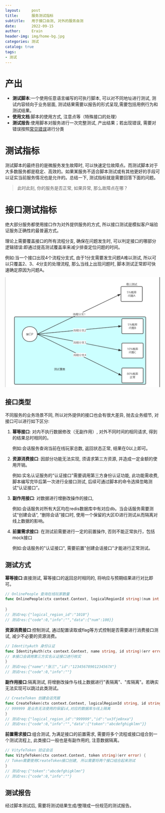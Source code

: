 ```yaml
---
layout:     post
title:      服务测试指标
subtitle:   用于接口自测, 对外的服务自测
date:       2022-09-15
author:     Erain
header-img: img/home-bg.jpg
categories: 测试
catalog: true
tags:
- 测试
---
```


# 产出

- **测试脚本**:一个使用任意语言编写的可执行脚本, 可以对不同地址进行测试, 测试内容倾向于业务层面, 测试结果需要以报告的形式呈现,需要包括用例行为和测试结果。
- **使用文档**:脚本的使用方式, 注意点等（特殊接口的处理）
- **测试报告**:使用脚本对服务进行一次完整测试, 产出结果；若出现错误, 需要对错误按照[常见错误](2022-09-16-微服务常见报错.md)进行分类

# 测试指标

测试脚本的最终目的是微服务发生故障时, 可以快速定位故障点。而测试脚本对于大多数服务都是稳定、高效的。如果某服务不适合脚本测试或有其他更好的手段可以证实当前服务情况也是允许的。总结一下, 测试指标就是需要回答下面的问题。

> 此时此刻, 你的服务是否正常, 如果异常, 那么故障点在哪？

# 接口测试指标

绝大部分服务都使用接口作为对外提供服务的方式, 所以接口测试是模拟客户端验证服务正确性的最普遍方式。

理论上需要覆盖接口的所有流程分支, 确保在问题发生时, 可以判定接口的哪部分逻辑错误:即通过提高测试覆盖率来减少排查定位问题的时间。

例如:当一个接口出现4个流程分支式, 由于1分支需要发生问题A难以测试, 所以可以只覆盖2、3、4分支的处理流程, 那么当线上出现问题时, 脚本测试正常即可快速确定原因为问题A。

![img](/img/post/服务测试指标例子1.png)

## 接口类型

不同服务的业务场景不同, 所以对外提供的接口也会有很大差异, 抛去业务细节, 对接口可以进行如下区分:

1. **幂等接口**: 对内不执行数据修改（无副作用）, 对外不同时间的相同请求, 得到的结果总时相同的。

    例如:会话服务查询当前在线玩家总数, 返回状态正常, 结果在0以上即可。

1. **资源消费接口**: 因部分功能无法实现, 须请求第三方资源, 并造成一定金额的使用开销。

    例如:实名认证服务的“认证接口”需要调用第三方身份认证功能, 此功能需收费, 脚本编写完毕后第一次进行全接口测试, 后续可通过脚本的命令选择忽略测试“认证接口”。

1. **副作用接口**: 对数据进行增删改操作的接口, 

    例如:会话服务对所有大区均在redis数据库中有对应db。当会话服务需要测试“创建会话”, “删除会话”接口时, 使用一个保留的大区ID进行测试从而隔离对线上数据的影响。

1. **前置需求接口**: 在测试前需要进行一定的前置操作, 否则不能正常执行，包括mock接口

    例如:会话服务的"认证接口", 需要前置"创建会话接口"才能进行正常测试。

## 测试方式

**幂等接口**:直接测试, 幂等接口的返回总时相同的, 将响应与预期结果进行对比即可。

```go
// OnlinePeople 查询在线玩家数量
func OnlinePeople(ctx context.Context, logicalRegionId string)(num int, err error) {

}
// 测试req:{"logical_region_id":"1010"}
// 测试res:{"code":0,"info":"","data":{"num":100}}
```

**资源消费接口**:控制测试, 通过配置读取或flag等方式控制是否需要进行消费接口测试, 减少不必要的资源消费。

```go
// IdentityAuth 身份认证
func IdentityAuth(ctx context.Context, name string, id string)(err error) {
// 本接口会调用第三方实名认证接口进行核实
}
// 测试req:{"name":"张三","id":"12345678901234567X"}
// 测试res:{"code":0,"info":""}
```

**副作用接口**:隔离测试, 将增删改操作与线上数据进行"表隔离"、"库隔离"。若确实无法实现可以跳过此类测试。

```go
// CreateToken 创建会话凭据
func CreateToken(ctx context.Context, logicalRegionId string, id string)(token string, err error) {
// 999999 是业务无法使用的保留id,对应的数据库与线上隔离
}
// 测试req:{"logical_region_id":"999999","id":"ux3fje8nxa"}
// 测试res:{"code":0,"info":"","data":{"token":"abcdefghigklmn"}}
```

**前置需求接口**:组合测试, 为满足接口的前置需求, 需要将多个流程或接口组合到一个测试流程上, 此类接口一般也是有副作用的, 注意数据隔离。

```go
// VityfeToken 验证会话
func VityfeToken(ctx context.Context, token string)(err error) {
// Token需要使用CreateToken接口创建, 所以需要将两个接口组合起来测试
}
// 测试req:{"token":"abcdefghigklmn"}
// 测试res:{"code":0,"info":""}
```

## 测试报告

经过脚本测试后, 需要将测试结果生成/整理成一份规范的测试报告。